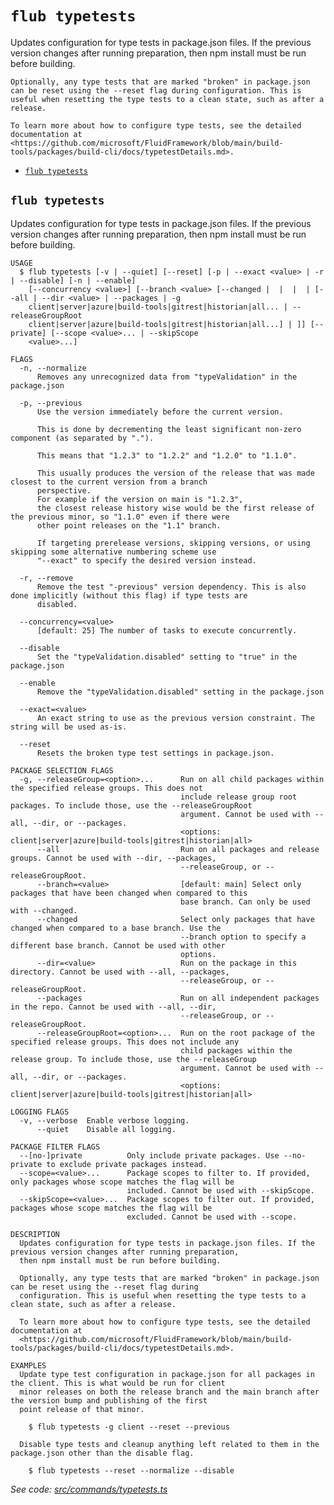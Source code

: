`flub typetests`
================

Updates configuration for type tests in package.json files. If the previous version changes after running preparation, then npm install must be run before building.

    Optionally, any type tests that are marked "broken" in package.json can be reset using the --reset flag during configuration. This is useful when resetting the type tests to a clean state, such as after a release.

    To learn more about how to configure type tests, see the detailed documentation at <https://github.com/microsoft/FluidFramework/blob/main/build-tools/packages/build-cli/docs/typetestDetails.md>.

* [`flub typetests`](#flub-typetests)

## `flub typetests`

Updates configuration for type tests in package.json files. If the previous version changes after running preparation, then npm install must be run before building.

```
USAGE
  $ flub typetests [-v | --quiet] [--reset] [-p | --exact <value> | -r | --disable] [-n | --enable]
    [--concurrency <value>] [--branch <value> [--changed |  |  |  | [--all | --dir <value> | --packages | -g
    client|server|azure|build-tools|gitrest|historian|all... | --releaseGroupRoot
    client|server|azure|build-tools|gitrest|historian|all...] | ]] [--private] [--scope <value>... | --skipScope
    <value>...]

FLAGS
  -n, --normalize
      Removes any unrecognized data from "typeValidation" in the package.json

  -p, --previous
      Use the version immediately before the current version.

      This is done by decrementing the least significant non-zero component (as separated by ".").

      This means that "1.2.3" to "1.2.2" and "1.2.0" to "1.1.0".

      This usually produces the version of the release that was made closest to the current version from a branch
      perspective.
      For example if the version on main is "1.2.3",
      the closest release history wise would be the first release of the previous minor, so "1.1.0" even if there were
      other point releases on the "1.1" branch.

      If targeting prerelease versions, skipping versions, or using skipping some alternative numbering scheme use
      "--exact" to specify the desired version instead.

  -r, --remove
      Remove the test "-previous" version dependency. This is also done implicitly (without this flag) if type tests are
      disabled.

  --concurrency=<value>
      [default: 25] The number of tasks to execute concurrently.

  --disable
      Set the "typeValidation.disabled" setting to "true" in the package.json

  --enable
      Remove the "typeValidation.disabled" setting in the package.json

  --exact=<value>
      An exact string to use as the previous version constraint. The string will be used as-is.

  --reset
      Resets the broken type test settings in package.json.

PACKAGE SELECTION FLAGS
  -g, --releaseGroup=<option>...      Run on all child packages within the specified release groups. This does not
                                      include release group root packages. To include those, use the --releaseGroupRoot
                                      argument. Cannot be used with --all, --dir, or --packages.
                                      <options: client|server|azure|build-tools|gitrest|historian|all>
      --all                           Run on all packages and release groups. Cannot be used with --dir, --packages,
                                      --releaseGroup, or --releaseGroupRoot.
      --branch=<value>                [default: main] Select only packages that have been changed when compared to this
                                      base branch. Can only be used with --changed.
      --changed                       Select only packages that have changed when compared to a base branch. Use the
                                      --branch option to specify a different base branch. Cannot be used with other
                                      options.
      --dir=<value>                   Run on the package in this directory. Cannot be used with --all, --packages,
                                      --releaseGroup, or --releaseGroupRoot.
      --packages                      Run on all independent packages in the repo. Cannot be used with --all, --dir,
                                      --releaseGroup, or --releaseGroupRoot.
      --releaseGroupRoot=<option>...  Run on the root package of the specified release groups. This does not include any
                                      child packages within the release group. To include those, use the --releaseGroup
                                      argument. Cannot be used with --all, --dir, or --packages.
                                      <options: client|server|azure|build-tools|gitrest|historian|all>

LOGGING FLAGS
  -v, --verbose  Enable verbose logging.
      --quiet    Disable all logging.

PACKAGE FILTER FLAGS
  --[no-]private          Only include private packages. Use --no-private to exclude private packages instead.
  --scope=<value>...      Package scopes to filter to. If provided, only packages whose scope matches the flag will be
                          included. Cannot be used with --skipScope.
  --skipScope=<value>...  Package scopes to filter out. If provided, packages whose scope matches the flag will be
                          excluded. Cannot be used with --scope.

DESCRIPTION
  Updates configuration for type tests in package.json files. If the previous version changes after running preparation,
  then npm install must be run before building.

  Optionally, any type tests that are marked "broken" in package.json can be reset using the --reset flag during
  configuration. This is useful when resetting the type tests to a clean state, such as after a release.

  To learn more about how to configure type tests, see the detailed documentation at
  <https://github.com/microsoft/FluidFramework/blob/main/build-tools/packages/build-cli/docs/typetestDetails.md>.

EXAMPLES
  Update type test configuration in package.json for all packages in the client. This is what would be run for client
  minor releases on both the release branch and the main branch after the version bump and publishing of the first
  point release of that minor.

    $ flub typetests -g client --reset --previous

  Disable type tests and cleanup anything left related to them in the package.json other than the disable flag.

    $ flub typetests --reset --normalize --disable
```

_See code: [src/commands/typetests.ts](https://github.com/microsoft/FluidFramework/blob/main/build-tools/packages/build-cli/src/commands/typetests.ts)_
